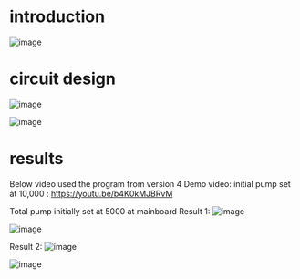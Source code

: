 # introduction

![image](https://github.com/codecinn27/os_assignment_petrol_system/assets/103735025/4b4be3ff-d74d-4ce2-a3cc-4754bffdc57a)


# circuit design
![image](https://github.com/codecinn27/os_assignment_petrol_system/assets/103735025/c6b7ad16-58ac-4f76-9567-010647943923)

![image](https://github.com/codecinn27/os_assignment_petrol_system/assets/103735025/c95bbb47-e078-49fc-8a41-08fa88c7051f)


# results
Below video used the program from version 4
Demo video: initial pump set at 10,000 : https://youtu.be/b4K0kMJBRvM


Total pump initially set at 5000 at mainboard
Result 1: 
![image](https://github.com/codecinn27/os_assignment_petrol_system/assets/103735025/f1fe656c-3d63-4f47-8d91-79b7fd0ee210)

![image](https://github.com/codecinn27/os_assignment_petrol_system/assets/103735025/f15da7c4-16b2-4057-908f-1e6854d06807)

Result 2:
![image](https://github.com/codecinn27/os_assignment_petrol_system/assets/103735025/b74a0c12-2d71-4a4c-8079-48ffb40bf9f3)

![image](https://github.com/codecinn27/os_assignment_petrol_system/assets/103735025/6a8b98b6-e732-4b52-9943-f93a2f246651)


